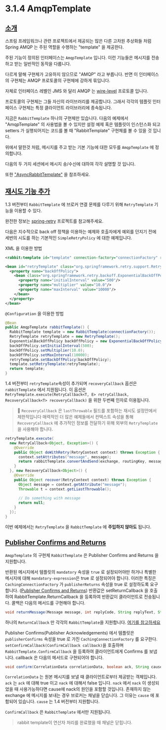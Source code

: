 # 3.1.4 AmqpTemplate

## [소개](https://docs.spring.io/spring-amqp/docs/1.6.11.RELEASE/reference/html/_reference.html#_introduction_5)

스프링 프레임워크나 관련 프로젝트에서 제공되는 많은 다른 고차원 추상화들 처럼 Spring AMQP 는 주된 역할을 수행하는 "template" 을 제공한다.

주된 기능이 정의된 인터페이스는 `AmqpTemplate` 입니다. 이런 기능들은 메시지를 전송하고 받는 일반적인 동작을 다룹니다.

다르게 말해 구현체가 고유하지 않으므로 "AMQP" 라고 부릅니다. 반면 이 인터페이스의 구현체는 AMQP 프로토콜의 구현체에 강하게 묶입니다.

자체로 인터페이스 레벨인 JMS 와 달리 AMQP 는 [wire-level](https://en.wikipedia.org/wiki/Wire_protocol) 프로토콜 입니다.

프로토콜의 구현체는 그들 자신의 라이브러리를 제공합니다. 그래서 각각의 템플릿 인터페이스 구현체는 특정 클라이언트 라이브러리에 종속됩니다.

지금은 `RabbitTemplate` 하나의 구현체만 있습니다. 다음의 예제에서 "AmqpTemplate" 의 사용법을 볼 수 있지만 설정 예제 혹은 
템플릿이 인스턴스화 되고 setters 가 실행되어지는 코드를 볼 때 "RabbitTemplate" 구현체를 볼 수 있을 것 입니다.

위에서 말한것 처럼, 메시지를 주고 받는 기본 기능에 대한 모두를 `AmqpTemplate` 에 정의합니다.

다음의 두 가지 세션에서 메시지 송/수신에 대하여 각각 설명할 것 입니다.

또한 ["AsyncRabbitTemplate"](https://docs.spring.io/spring-amqp/docs/1.6.11.RELEASE/reference/html/_reference.html#template-retry) 을 참조하세요.

## [재시도 기능 추가](https://docs.spring.io/spring-amqp/docs/1.6.11.RELEASE/reference/html/_reference.html#template-retry)

1.3 버전부터 `RabbitTemplate` 에 브로커 연결 문제를 다루기 위해 `RetryTemplate` 기능을 이용할 수 있다. 

완전한 정보는 [spring-retry](https://github.com/spring-projects/spring-retry) 프로젝트를 참고해주세요. 

다음은 지수적으로 back off 정책을 이용하는 예제와 호출자에게 예외를 던지기 전에 세번의 시도를 하는 기본적인 `SimpleRetryPolicy` 에 대한 예제입니다.

XML 을 이용한 방법
```xml
<rabbit:template id="template" connection-factory="connectionFactory" retry-template="retryTemplate">

<bean id="retryTemplate" class="org.springframework.retry.support.RetryTemplate">
  <property name="backOffPolicy">
    <bean class="org.springframework.retry.backoff.ExponentialBackOffPolicy">
      <property name="initialInterval" value="500"/>
      <property name="multiplier" value="10.0"/>
      <property name="maxInterval" value="10000"/>
    </bean>
  </property>
</bean>
```

`@Configuration` 을 이용한 방법
```java
@Bean
public AmqpTemplate rabbitTemplate() {
  RabbitTemplate template = new RabbitTemplate(connectionFactory());
  RetryTemplate retryTemplate = new RetryTemplate();
  ExponentialBackOffPolicy backOffPolicy = new ExponentialBackOffPolicy();
  backOffPolicy.setInitialInterval(500);
  backOffPolicy.setMultiplier(10.0);
  backOffPolicy.setMaxInterval(10000);
  retryTemplate.setBackOffPolicy(backOffPolicy);
  template.setRetryTemplate(retryTemplate);
  return template;
}
```

1.4 버전부터 `retryTemplate`속성이 추가되며 `recoveryCallback` 옵션은 `rabbitTemplate` 에서 지원됩니다.
이 옵션은 `RetryTemplate.execute(RetryCallback<T, E> retryCallback, RecoveryCallback<T> recoveryCallback)` 을 위한 
두번째 인자로 이용됩니다.

> :herb: `RecoveryCallback` 은 `lastThrowable` 필드를 포함하는 재시도 설정안에서 제한적입니다
> 매력적인 더 많은 예제들에서 컨텍스트 속성을 통해 `RecoveryCallback` 에 추가적인 정보를 전달하기 위해 
> 외부의 `RetryTemplate` 을 사용해야 합니다.

```java
retryTemplate.execute(
  new RetryCallback<Object, Exception>() {
    @Override
    public Object doWithRetry(RetryContext context) throws Exception {
      context.setAttributes("message", message);
      return rabbitTemplate.convertAndSend(exchange, routingKey, message);
    }
  }, new RecoveryCallback<Object>() {
    @Override
    public Object recover(RetryContext context) throws Exception {
      Object message = context.getAttribute("message");
      Throwable t = context.getLiastThrowable();
      
      // Do something with message
      return null;
    }
  });
}
```

이번 예제에서는 `RetryTemplate` 을 `RabbitTemplate` 에 **주입하지 않아도** 됩니다.

## [Publisher Confirms and Returns](https://docs.spring.io/spring-amqp/docs/1.6.11.RELEASE/reference/html/_reference.html#template-confirms)

`AmqpTemplate` 의 구현체 `RabbitTemplate` 은 Publisher Confirms and Returns 을 지원합니다.

반환된 메시지에서 템플릿의 `mandatory` 속성을 `true` 로 설정되어야만 하거나 특별한 메시지에 대해 `mandatory-expression`은 true 로 설정되어야
합니다.
이러한 특징은 `CachingConnectionFactory` 가 `publisherReturns` 속성을 true 로 설정하도록 요구합니다.
([Publisher Confirms and Returns](https://docs.spring.io/spring-amqp/docs/1.6.11.RELEASE/reference/html/_reference.html#cf-pub-conf-ret))
반환값은 setReturnCallback 을 호출하여 RabbitTemplate.ReturnCallback 을 등록하여 반환값이 클라이언트로 전송됩니다.
콜백은 다음의 메서드를 구현해야 합니다.

```java
void returnMessage(Message message, int replyCode, String replyText, String exchange, String routingKey);
```

하나의 `ReturnCallback` 만 각각의 `RabbitTemplate`을 지원합니다. [여기를 참고하세요](https://docs.spring.io/spring-amqp/docs/1.6.11.RELEASE/reference/html/_reference.html#reply-timeout)

Publisher Confirms(Publisher Acknowledgements) 에서 템플릿은 `publisherConfirms` 속성을 true 로 가진 `CachingConnectionFactory` 
를 요구한다.
`setConfirmCallback(ConfirmCallback callback)`을 호출하며 `RabbitTemplate.ConfirmCallback` 을 등록하여 클라이언트에게 Confirms 를 보냅니다.
callback 은 다음의 메서드로 구현되어야 합니다.

```java
void confirm(CorrelationData correlationData, boolean ack, String cause);
```

`CorrelationData` 는 원본 메시지를 보낼 때 클라이언트로부터 제공받는 객체입니다.
`ack` 는 `ack` 에 대해 true 이고 `nack` 에 대해서 false 입니다.
`nack` 에서 `nack` 이 생성되었을 때 사용가능하다면 cause에 nack의 원인을 포함할 것입니다.
존재하지 않는 exchange 에 메시지를 보내는 경우 브로커는 채널을 닫습니다. 그 이유는 `cause` 에 포함되어 있습니다.
`cause` 는 1.4 버전부터 지원합니다.

`ConfirmCallback` 은 `RabbitTemplate` 에서만 지원됩니다.

> rabbit template이 연산자 처리를 완료했을 때 채널은 닫힙니다. 
>
>


